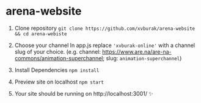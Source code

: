 # arena-website

1. Clone repository
`git clone https://github.com/xvburak/arena-website && cd arena-webiste`


2. Choose your channel
In app.js replace `'xvburak-online'` with a channel slug of your choice. 
(e.g. channel: https://www.are.na/are-na-commons/animation-superchannel; slug: `animation-superchannel`)


3. Install Dependencies
`npm install`


4. Preview site on localhost
`npm start`


5. Your site should be running on http://localhost:3001/ ✨
